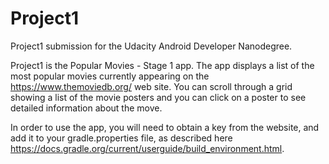 # Project1
Project1 submission for the Udacity Android Developer Nanodegree.

Project1 is the Popular Movies - Stage 1 app.  The app displays a list of the most popular movies currently appearing on the https://www.themoviedb.org/ web site.  You can scroll through a grid showing a list of the movie posters and you can click on a poster to see detailed information about the move. 

In order to use the app, you will need to obtain a key from the website, and add it to your gradle.properties file, as described here https://docs.gradle.org/current/userguide/build_environment.html.

